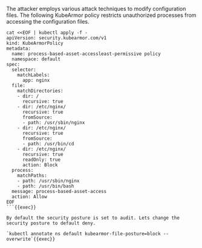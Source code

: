 The attacker employs various attack techniques to modify configuration files. The following KubeArmor policy restricts unauthorized processes from accessing the configuration files.

```
cat <<EOF | kubectl apply -f -
apiVersion: security.kubearmor.com/v1
kind: KubeArmorPolicy
metadata:
  name: process-based-asset-accessleast-permissive policy
  namespace: default
spec:
  selector:
    matchLabels:
      app: nginx
  file:
    matchDirectories:
    - dir: /
      recursive: true
    - dir: /etc/nginx/
      recursive: true
      fromSource:
      - path: /usr/sbin/nginx
    - dir: /etc/nginx/
      recursive: true
      fromSource:
      - path: /usr/bin/cd
    - dir: /etc/nginx/
      recursive: true
      readOnly: true
      action: Block
  process:
    matchPaths:
    - path: /usr/sbin/nginx
    - path: /usr/bin/bash
  message: process-based-asset-access
  action: Allow
EOF
```{{exec}}

By default the security posture is set to audit. Lets change the security posture to default deny.

`kubectl annotate ns default kubearmor-file-posture=block --overwrite`{{exec}}

